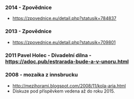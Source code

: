### 2014 - Zpovědnice
* https://zpovednice.eu/detail.php?statusik=784837	

### 2013 - Zpovědnice
* https://zpovednice.eu/detail.php?statusik=709801

### 2011 Pavel Holec - Divadelní dílna  - https://adoc.pub/estrarada-bude-a-v-unoru.html

### 2008 - mozaika z innsbrucku
* http://mezihorami.blogspot.com/2008/11/kola-aria.html
* Diskuze pod příspěvkem vedena až do roku 2015.